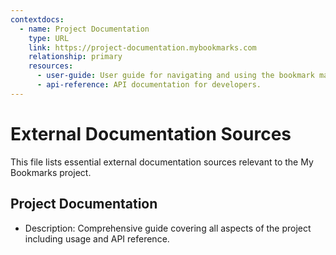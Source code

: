 ```yaml
---
contextdocs:
  - name: Project Documentation
    type: URL
    link: https://project-documentation.mybookmarks.com
    relationship: primary
    resources:
      - user-guide: User guide for navigating and using the bookmark management features.
      - api-reference: API documentation for developers.
---
```


# External Documentation Sources

This file lists essential external documentation sources relevant to the My Bookmarks project.

## Project Documentation

- Description: Comprehensive guide covering all aspects of the project including usage and API reference.
